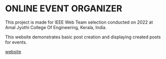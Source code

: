 # ONLINE EVENT ORGANIZER
This project is made for IEEE Web Team selection conducted on 2022 at Amal Jyothi College Of Engineering, Kerala, India.

This website demonstrates basic post creation and displaying created posts for events.

[website](https://adhilsalim.web.app/experiment/IEEE/)
